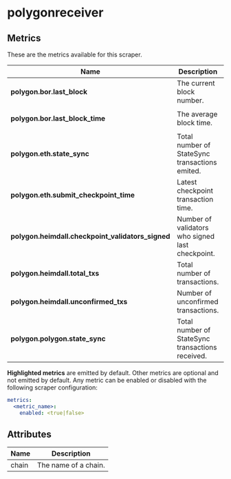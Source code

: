 [comment]: <> (Code generated by mdatagen. DO NOT EDIT.)

# polygonreceiver

## Metrics

These are the metrics available for this scraper.

| Name | Description | Unit | Type | Attributes |
| ---- | ----------- | ---- | ---- | ---------- |
| **polygon.bor.last_block** | The current block number. | block | Sum(Int) | <ul> <li>chain</li> </ul> |
| **polygon.bor.last_block_time** | The average block time. | milliseconds | Gauge(Int) | <ul> <li>chain</li> </ul> |
| **polygon.eth.state_sync** | Total number of StateSync transactions emited. | txs | Gauge(Int) | <ul> <li>chain</li> </ul> |
| **polygon.eth.submit_checkpoint_time** | Latest checkpoint transaction time. | seconds | Gauge(Double) | <ul> <li>chain</li> </ul> |
| **polygon.heimdall.checkpoint_validators_signed** | Number of validators who signed last checkpoint. |  | Gauge(Int) | <ul> <li>chain</li> </ul> |
| **polygon.heimdall.total_txs** | Total number of transactions. | txs | Gauge(Int) | <ul> <li>chain</li> </ul> |
| **polygon.heimdall.unconfirmed_txs** | Number of unconfirmed transactions. | txs | Gauge(Int) | <ul> <li>chain</li> </ul> |
| **polygon.polygon.state_sync** | Total number of StateSync transactions received. | txs | Gauge(Int) | <ul> <li>chain</li> </ul> |

**Highlighted metrics** are emitted by default. Other metrics are optional and not emitted by default.
Any metric can be enabled or disabled with the following scraper configuration:

```yaml
metrics:
  <metric_name>:
    enabled: <true|false>
```

## Attributes

| Name | Description |
| ---- | ----------- |
| chain | The name of a chain. |
